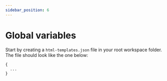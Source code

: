 ```yaml
---
sidebar_position: 6
---
```


# Global variables

Start by creating a `html-templates.json` file in your root workspace folder. The file should look like the one below:

```
{
  ...
}
```
